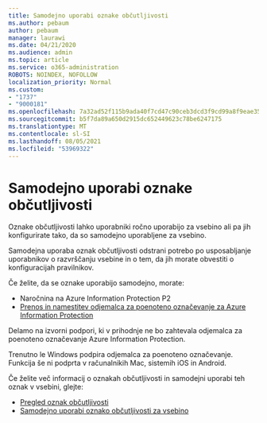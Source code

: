 ```yaml
---
title: Samodejno uporabi oznake občutljivosti
ms.author: pebaum
author: pebaum
manager: laurawi
ms.date: 04/21/2020
ms.audience: admin
ms.topic: article
ms.service: o365-administration
ROBOTS: NOINDEX, NOFOLLOW
localization_priority: Normal
ms.custom:
- "1737"
- "9000181"
ms.openlocfilehash: 7a32ad52f115b9ada40f7cd47c90ceb3dcd3f9cd99a8f9eae3514b2e45e73bb8
ms.sourcegitcommit: b5f7da89a650d2915dc652449623c78be6247175
ms.translationtype: MT
ms.contentlocale: sl-SI
ms.lasthandoff: 08/05/2021
ms.locfileid: "53969322"
---
```

# <a name="auto-apply-sensitivity-labels"></a>Samodejno uporabi oznake občutljivosti

Oznake občutljivosti lahko uporabniki ročno uporabijo za vsebino ali pa jih konfigurirate tako, da so samodejno uporabljene za vsebino.

Samodejna uporaba oznak občutljivosti odstrani potrebo po usposabljanje uporabnikov o razvrščanju vsebine in o tem, da jih morate obvestiti o konfiguracijah pravilnikov.

Če želite, da se oznake uporabijo samodejno, morate:

- Naročnina na Azure Information Protection P2
- [Prenos in namestitev odjemalca za poenoteno označevanje za Azure Information Protection](https://docs.microsoft.com/azure/information-protection/rms-client/install-unifiedlabelingclient-app)

Delamo na izvorni podpori, ki v prihodnje ne bo zahtevala odjemalca za poenoteno označevanje Azure Information Protection.

Trenutno le Windows podpira odjemalca za poenoteno označevanje.  Funkcija še ni podprta v računalnikih Mac, sistemih iOS in Android.

Če želite več informacij o oznakah občutljivosti in samodejni uporabi teh oznak v vsebini, glejte:

- [Pregled oznak občutljivosti](https://docs.microsoft.com/microsoft-365/compliance/sensitivity-labels)
- [Samodejno uporabi oznako občutljivosti za vsebino](https://docs.microsoft.com/microsoft-365/compliance/apply-sensitivity-label-automatically)